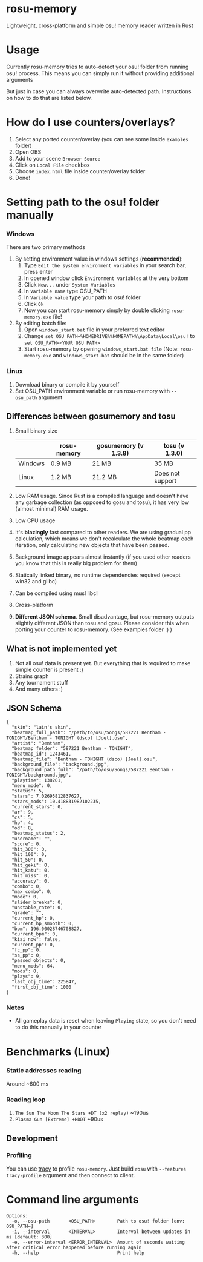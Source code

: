 # rosu-memory

Lightweight, cross-platform and simple osu! memory reader written in Rust

# Usage
Currently rosu-memory tries to auto-detect your osu! folder from running osu! process.
This means you can simply run it without providing additional arguments

But just in case you can always overwrite auto-detected path.
Instructions on how to do that are listed below.

# How do I use counters/overlays?
1. Select any ported counter/overlay (you can see some inside `examples` folder)
2. Open OBS
3. Add to your scene `Browser Source`
4. Click on `Local File` checkbox
5. Choose `index.html` file inside counter/overlay folder
6. Done!

# Setting path to the osu! folder manually
### Windows
There are two primary methods
1. By setting environment value in windows settings (**recommended**):
	1.  Type `Edit the system environment variables` in your search bar, press enter
	2.  In opened window click `Environment variables` at the very bottom
	3.  Click `New...` under `System Variables` 
	4. In `Variable name` type OSU_PATH
	5. In `Variable value` type your path to osu! folder
	6. Click `Ok`
	7. Now you can start rosu-memory simply by double clicking `rosu-memory.exe` file!
2. By editing batch file:
	1. Open `windows_start.bat` file in your preferred text editor
	2. Change `set OSU_PATH=%HOMEDRIVE%%HOMEPATH%\AppData\Local\osu!` to `set OSU_PATH=<YOUR OSU PATH>`
	3. Start rosu-memory by opening `windows_start.bat file` (Note: `rosu-memory.exe` and `windows_start.bat` should be in the same folder)
### Linux  
1. Download binary or compile it by yourself
2. Set OSU_PATH environment variable or run rosu-memory with `--osu_path` argument

## Differences between gosumemory and tosu
1. Small binary size

	|         | rosu-memory  | gosumemory (v 1.3.8)  | tosu (v 1.3.0)       |
	|-------- | ------------ | --------------------- | -------------------  |
	| Windows | 0.9 MB       | 21 MB                 | 35 MB                |
	| Linux   | 1.2 MB       | 21.2 MB               | Does not support     |

2. Low RAM usage. Since Rust is a compiled language and doesn't have any garbage collection (as opposed to gosu and tosu), it has very low (almost minimal) RAM usage.
3. Low CPU usage
4. It's **blazingly** fast compared to other readers. We are using gradual pp calculation, which means we don't recalculate the whole beatmap each iteration, only calculating new objects that have been passed.
5. Background image appears almost instantly (if you used other readers you know that this is really big problem for them)
6. Statically linked binary, no runtime dependencies required (except win32 and glibc)
7. Can be compiled using musl libc!
8. Cross-platform
9. **Different JSON schema**. Small disadvantage, but rosu-memory outputs slightly different JSON than tosu and gosu. Please consider this when porting your counter to rosu-memory. (See examples folder :) ) 

## What is not implemented yet
1. Not all osu! data is present yet. But everything that is required to make simple counter is present :)
2. Strains graph
3. Any tournament stuff 
4. And many others :)

## JSON Schema
```
{
  "skin": "lain's skin",
  "beatmap_full_path": "/path/to/osu/Songs/587221 Bentham - TONIGHT/Bentham - TONIGHT (dsco) [Joel].osu",
  "artist": "Bentham",
  "beatmap_folder": "587221 Bentham - TONIGHT",
  "beatmap_id": 1243461,
  "beatmap_file": "Bentham - TONIGHT (dsco) [Joel].osu",
  "background_file": "background.jpg",
  "background_path_full": "/path/to/osu/Songs/587221 Bentham - TONIGHT/background.jpg",
  "playtime": 138201,
  "menu_mode": 0,
  "status": 5,
  "stars": 7.02695812837627,
  "stars_mods": 10.418831982102235,
  "current_stars": 0,
  "ar": 9,
  "cs": 5,
  "hp": 4,
  "od": 8,
  "beatmap_status": 2,
  "username": "",
  "score": 0,
  "hit_300": 0,
  "hit_100": 0,
  "hit_50": 0,
  "hit_geki": 0,
  "hit_katu": 0,
  "hit_miss": 0,
  "accuracy": 0,
  "combo": 0,
  "max_combo": 0,
  "mode": 0,
  "slider_breaks": 0,
  "unstable_rate": 0,
  "grade": "",
  "current_hp": 0,
  "current_hp_smooth": 0,
  "bpm": 196.00028746708827,
  "current_bpm": 0,
  "kiai_now": false,
  "current_pp": 0,
  "fc_pp": 0,
  "ss_pp": 0,
  "passed_objects": 0,
  "menu_mods": 64,
  "mods": 0,
  "plays": 9,
  "last_obj_time": 225847,
  "first_obj_time": 1000
}
```
### Notes
- All gameplay data is reset when leaving `Playing` state, so you don't need to do this manually in your counter

# Benchmarks (Linux)
### Static addresses reading
Around ~600 ms
### Reading loop
1. `The Sun The Moon The Stars +DT (x2 replay)`
	~190us
2. `Plasma Gun [Extreme] +HDDT`
	~90us

## Development
### Profiling
You can use [tracy](https://github.com/wolfpld/tracy) to profile `rosu-memory`. 
Just build `rosu` with `--features tracy-profile` argument and then connect to client.


# Command line arguments
```
Options:
  -o, --osu-path       <OSU_PATH>        Path to osu! folder [env: OSU_PATH=]
  -i, --interval       <INTERVAL>        Interval between updates in ms [default: 300]
  -e, --error-interval <ERROR_INTERVAL>  Amount of seconds waiting after critical error happened before running again
  -h, --help                             Print help
```

